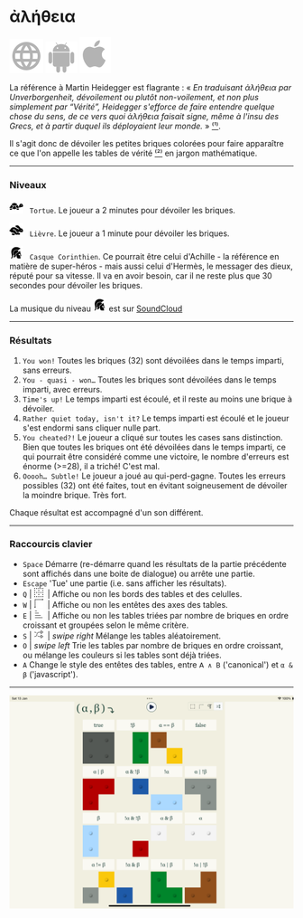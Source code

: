 # ἀλήθεια

[![WWW](assets/svg/internet-svgrepo-com.svg)](https://aletheia.cthiebaud.com/) 
[![Android App Store](assets/svg/android-svgrepo-com.svg)](https://play.google.com/apps/testing/com.cthiebaud.aletheia.twa)
[![Apple App Store](assets/svg/Apple_logo_grey.svg)](https://apps.apple.com/us/app/aletheia-by-%C3%A6quologica/id6476017817)

La référence à Martin Heidegger est flagrante : « <i>En traduisant ἀλήθεια par Unverborgenheit, dévoilement ou plutôt non-voilement, et non plus simplement par “Vérité”, Heidegger s'efforce de faire entendre quelque chose du sens, de ce vers quoi ἀλήθεια faisait signe, même à l'insu des Grecs, et à partir duquel ils déployaient leur monde.</i> » [⁽¹⁾](https://fr.wikipedia.org/wiki/Al%C3%A8theia_dans_la_philosophie_de_Martin_Heidegger).

Il s'agit donc de dévoiler les petites briques colorées pour faire apparaître ce que l'on appelle les tables de vérité [⁽²⁾](https://fr.wikipedia.org/wiki/Table_de_v%C3%A9rit%C3%A9) en jargon mathématique.

--- 

### Niveaux

<img src="svg/tortoise-fill-svgrepo-com.svg" class="qwe" alt="Tortoise" style="width: 24px; height: 24px;">&nbsp;&nbsp;&nbsp;`Tortue`. Le joueur a 2 minutes pour dévoiler les briques.

<img src="svg/hare-fill-svgrepo-com.svg" class="qwe" alt="Hare" style="width: 24px; height: 24px;">&nbsp;&nbsp;&nbsp;`Lièvre`. Le joueur a 1 minute pour dévoiler les briques.

<img src="svg/ancient-greek-helmet-1-svgrepo-com.svg" class="qwe" alt="Achilles" style="width: 24px; height: 24px;">&nbsp;&nbsp;&nbsp;`Casque Corinthien`. Ce pourrait être celui d'Achille - la référence en matière de super-héros - mais aussi celui d'Hermès, le messager des dieux, réputé pour sa vitesse. Il va en avoir besoin, car il ne reste plus que 30 secondes pour dévoiler les briques.

La musique du niveau <img src="svg/ancient-greek-helmet-1-svgrepo-com.svg" alt="Achilles" style="width: 24px; height: 24px;">
est sur [SoundCloud](https://soundcloud.com/christophe-thiebaud/aletheia?si=83569a3c774e4cdf84c684e74478af34&utm_source=clipboard&utm_medium=text&utm_campaign=social_sharing)

--- 

### Résultats

1. `You won!` Toutes les briques (32) sont dévoilées dans le temps imparti, sans erreurs.
2. `You - quasi - won…` Toutes les briques sont dévoilées dans le temps imparti, avec erreurs.
3. `Time's up!` Le temps imparti est écoulé, et il reste au moins une brique à dévoiler.
4. `Rather quiet today, isn't it?` Le temps imparti est écoulé et le joueur s'est endormi sans cliquer nulle part.
5. `You cheated?!` Le joueur a cliqué sur toutes les cases sans distinction. Bien que toutes les briques ont été dévoilées dans le temps imparti, ce qui pourrait être considéré comme une victoire, le nombre d'erreurs est énorme (>=28), il a triché! C'est mal.
6. `Ooooh… Subtle!` Le joueur a joué au qui-perd-gagne. Toutes les erreurs possibles (32) ont été faites, tout en évitant soigneusement de dévoiler la moindre brique. Très fort.

Chaque résultat est accompagné d'un son différent.

--- 

### Raccourcis clavier

* `Space` Démarre (re-démarre quand les résultats de la partie précédente sont affichés dans une boite de dialogue) ou arrête une partie.
* `Escape` 'Tue' une partie (i.e. sans afficher les résultats).
* `Q` | <img src="svg/b-grid.svg" class="qwe" style="width: auto; height: 16px;"   >&nbsp;&nbsp;| Affiche ou non les bords des tables et des celulles.
* `W` | <img src="svg/b-axes.svg" class="qwe" style="width: auto; height: 16px;"   >&nbsp;&nbsp;| Affiche ou non les entêtes des axes des tables.
* `E` | <img src="svg/b-group.svg" class="qwe" style="width: auto; height: 16px;"  >&nbsp;&nbsp;| Affiche ou non les tables triées par nombre de briques en ordre croissant et groupées selon le même critère.
* `S` | <img src="svg/b-shuffle.svg" class="qwe" style="width: auto; height: 16px;">&nbsp;&nbsp;| *swipe right* Mélange les tables aléatoirement.
* `O` | *swipe left* Trie les tables par nombre de briques en ordre croissant, ou mélange les couleurs si les tables sont déjà triées.
* `A` Change le style des entêtes des tables, entre `𝖠 ∧ 𝖡` ('canonical')  et `α & β` ('javascript').

--- 

![ἀλήθεια](screenshots/iPad10th.png)


